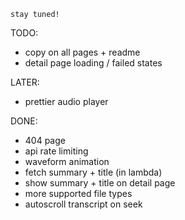`stay tuned!`

TODO:

- copy on all pages + readme
- detail page loading / failed states

LATER:

- prettier audio player

DONE:

- 404 page
- api rate limiting
- waveform animation
- fetch summary + title (in lambda)
- show summary + title on detail page
- more supported file types
- autoscroll transcript on seek
